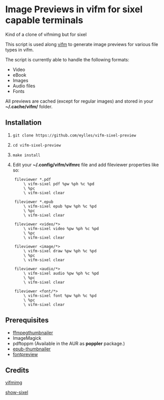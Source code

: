 # Image Previews in vifm for sixel capable terminals

Kind of a clone of vifmimg but for sixel

This script is used along [vifm](https://github.com/vifm/vifm) to generate image previews for various file types in vifm.

The script is currently able to handle the following formats:
* Video
* eBook
* Images
* Audio files
* Fonts

All previews are cached (except for regular images) and stored in your **~/.cache/vifm/** folder.


## Installation
1. `git clone https://github.com/eylles/vifm-sixel-preview`
2. `cd vifm-sixel-preview`
3. `make install`

4. Edit your **~/.config/vifm/vifmrc** file and add fileviewer properties like so:
```
    fileviewer *.pdf
        \ vifm-sixel pdf %pw %ph %c %pd
        \ %pc
        \ vifm-sixel clear

    fileviewer *.epub
        \ vifm-sixel epub %pw %ph %c %pd
        \ %pc
        \ vifm-sixel clear

    fileviewer <video/*>
        \ vifm-sixel video %pw %ph %c %pd
        \ %pc
        \ vifm-sixel clear

    fileviewer <image/*>
        \ vifm-sixel draw %pw %ph %c %pd
        \ %pc
        \ vifm-sixel clear

    fileviewer <audio/*>
        \ vifm-sixel audio %pw %ph %c %pd
        \ %pc
        \ vifm-sixel clear

    fileviewer <font/*>
        \ vifm-sixel font %pw %ph %c %pd
        \ %pc
        \ vifm-sixel clear

```


## Prerequisites
* [ffmpegthumbnailer](https://github.com/dirkvdb/ffmpegthumbnailer)
* ImageMagick
* pdftoppm (Available in the AUR as **poppler** package.)
* [epub-thumbnailer](https://github.com/marianosimone/epub-thumbnailer)
* [fontpreview](https://github.com/sdushantha/fontpreview)

## Credits

[vifmimg](https://github.com/cirala/vifmimg)

[show-sixel](https://github.com/vifm/vifm/issues/419#issuecomment-485918513)
